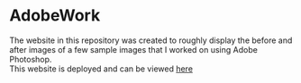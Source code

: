 # AdobeWork
The website in this repository was created to roughly display the before and after images of a few sample images that I worked on using Adobe Photoshop.
</br>
This website is deployed and can be viewed [here](https://adobework.netlify.app/)

